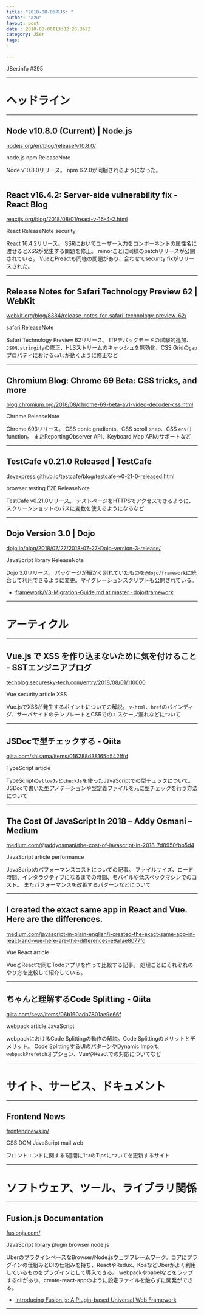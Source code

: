 ```yaml
---
title: "2018-08-06のJS: "
author: "azu"
layout: post
date : 2018-08-06T13:02:20.367Z
category: JSer
tags:
-

---
```


JSer.info #395

----

<h1 class="site-genre">ヘッドライン</h1>

----

## Node v10.8.0 (Current) | Node.js
[nodejs.org/en/blog/release/v10.8.0/](https://nodejs.org/en/blog/release/v10.8.0/ "Node v10.8.0 (Current) | Node.js")
<p class="jser-tags jser-tag-icon"><span class="jser-tag">node.js</span> <span class="jser-tag">npm</span> <span class="jser-tag">ReleaseNote</span></p>

Node v10.8.0リリース。
npm 6.2.0が同梱されるようになった。


----

## React v16.4.2: Server-side vulnerability fix - React Blog
[reactjs.org/blog/2018/08/01/react-v-16-4-2.html](https://reactjs.org/blog/2018/08/01/react-v-16-4-2.html "React v16.4.2: Server-side vulnerability fix - React Blog")
<p class="jser-tags jser-tag-icon"><span class="jser-tag">React</span> <span class="jser-tag">ReleaseNote</span> <span class="jser-tag">security</span></p>

React 16.4.2リリース。
SSRにおいてユーザー入力をコンポーネントの属性名に渡せるとXSSが発生する問題を修正。
minorごとに同様のpatchリリースが公開されている。
VueとPreactも同様の問題があり、合わせてsecurity fixがリリースされた。


----

## Release Notes for Safari Technology Preview 62 | WebKit
[webkit.org/blog/8384/release-notes-for-safari-technology-preview-62/](https://webkit.org/blog/8384/release-notes-for-safari-technology-preview-62/ "Release Notes for Safari Technology Preview 62 | WebKit")
<p class="jser-tags jser-tag-icon"><span class="jser-tag">safari</span> <span class="jser-tag">ReleaseNote</span></p>

Safari Technology Preview 62リリース。
ITPデバッグモードの試験的追加、`JSON.stringify`の修正、HLSストリームのキャッシュを無効化、CSS Gridの`gap`プロパティにおける`calc`が動くように修正など


----

## Chromium Blog: Chrome 69 Beta: CSS tricks, and more
[blog.chromium.org/2018/08/chrome-69-beta-av1-video-decoder-css.html](https://blog.chromium.org/2018/08/chrome-69-beta-av1-video-decoder-css.html "Chromium Blog: Chrome 69 Beta: CSS tricks, and more")
<p class="jser-tags jser-tag-icon"><span class="jser-tag">Chrome</span> <span class="jser-tag">ReleaseNote</span></p>

Chrome 69βリリース。
CSS conic gradients、CSS scroll snap、CSS `env()` function。
またReportingObserver API、Keyboard Map APIのサポートなど


----

## TestCafe v0.21.0 Released | TestCafe
[devexpress.github.io/testcafe/blog/testcafe-v0-21-0-released.html](http://devexpress.github.io/testcafe/blog/testcafe-v0-21-0-released.html "TestCafe v0.21.0 Released | TestCafe")
<p class="jser-tags jser-tag-icon"><span class="jser-tag">browser</span> <span class="jser-tag">testing</span> <span class="jser-tag">E2E</span> <span class="jser-tag">ReleaseNote</span></p>

TestCafe v0.21.0リリース。
テストページをHTTPSでアクセスできるように、スクリーンショットのパスに変数を使えるようになるなど


----

## Dojo Version 3.0 | Dojo
[dojo.io/blog/2018/07/27/2018-07-27-Dojo-version-3-release/](https://dojo.io/blog/2018/07/27/2018-07-27-Dojo-version-3-release/ "Dojo Version 3.0 | Dojo")
<p class="jser-tags jser-tag-icon"><span class="jser-tag">JavaScript</span> <span class="jser-tag">library</span> <span class="jser-tag">ReleaseNote</span></p>

Dojo 3.0リリース。
パッケージが細かく別れていたものを`@dojo/framework`に統合して利用できるように変更。マイグレーションスクリプトも公開されている。

- [framework/V3-Migration-Guide.md at master · dojo/framework](https://github.com/dojo/framework/blob/master/docs/V3-Migration-Guide.md "framework/V3-Migration-Guide.md at master · dojo/framework")

----
<h1 class="site-genre">アーティクル</h1>

----

## Vue.js で XSS を作り込まないために気を付けること - SSTエンジニアブログ
[techblog.securesky-tech.com/entry/2018/08/01/110000](https://techblog.securesky-tech.com/entry/2018/08/01/110000 "Vue.js で XSS を作り込まないために気を付けること - SSTエンジニアブログ")
<p class="jser-tags jser-tag-icon"><span class="jser-tag">Vue</span> <span class="jser-tag">security</span> <span class="jser-tag">article</span> <span class="jser-tag">XSS</span></p>

Vue.jsでXSSが発生するポイントについての解説。
`v-html`、`href`のバインディグ、サーバサイドのテンプレートとCSRでのエスケープ漏れなどについて


----

## JSDocで型チェックする - Qiita
[qiita.com/shisama/items/016288d38165d542fffd](https://qiita.com/shisama/items/016288d38165d542fffd "JSDocで型チェックする - Qiita")
<p class="jser-tags jser-tag-icon"><span class="jser-tag">TypeScript</span> <span class="jser-tag">article</span></p>

TypeScriptの`allowJs`と`checkJs`を使ったJavaScriptでの型チェックについて。
JSDocで書いた型アノテーションや型定義ファイルを元に型チェックを行う方法について


----

## The Cost Of JavaScript In 2018 – Addy Osmani – Medium
[medium.com/@addyosmani/the-cost-of-javascript-in-2018-7d8950fbb5d4](https://medium.com/@addyosmani/the-cost-of-javascript-in-2018-7d8950fbb5d4 "The Cost Of JavaScript In 2018 – Addy Osmani – Medium")
<p class="jser-tags jser-tag-icon"><span class="jser-tag">JavaScript</span> <span class="jser-tag">article</span> <span class="jser-tag">performance</span></p>

JavaScriptのパフォーマンスコストについての記事。
ファイルサイズ、ロード時間、インタラクティブになるまでの時間、モバイルや低スペックマシンでのコスト。
またパフォーマンスを改善するパターンなどについて


----

## I created the exact same app in React and Vue. Here are the differences.
[medium.com/javascript-in-plain-english/i-created-the-exact-same-app-in-react-and-vue-here-are-the-differences-e9a1ae8077fd](https://medium.com/javascript-in-plain-english/i-created-the-exact-same-app-in-react-and-vue-here-are-the-differences-e9a1ae8077fd "I created the exact same app in React and Vue. Here are the differences.")
<p class="jser-tags jser-tag-icon"><span class="jser-tag">Vue</span> <span class="jser-tag">React</span> <span class="jser-tag">article</span></p>

VueとReactで同じTodoアプリを作って比較する記事。
処理ごとにそれぞれのやり方を比較して紹介している。


----

## ちゃんと理解するCode Splitting - Qiita
[qiita.com/seya/items/06b160adb7801ae9e66f](https://qiita.com/seya/items/06b160adb7801ae9e66f "ちゃんと理解するCode Splitting - Qiita")
<p class="jser-tags jser-tag-icon"><span class="jser-tag">webpack</span> <span class="jser-tag">article</span> <span class="jser-tag">JavaScript</span></p>

webpackにおけるCode Splittingの動作の解説。Code Splittingのメリットとデメリット。
Code SplittingするUIのパターンやDynamic Import、`webpackPrefetch`オプション、VueやReactでの対応についてなど


----
<h1 class="site-genre">サイト、サービス、ドキュメント</h1>

----

## Frontend News
[frontendnews.io/](https://frontendnews.io/ "Frontend News")
<p class="jser-tags jser-tag-icon"><span class="jser-tag">CSS</span> <span class="jser-tag">DOM</span> <span class="jser-tag">JavaScript</span> <span class="jser-tag">mail</span> <span class="jser-tag">web</span></p>

フロントエンドに関する1週間に1つのTipsについてを更新するサイト


----
<h1 class="site-genre">ソフトウェア、ツール、ライブラリ関係</h1>

----

## Fusion.js Documentation
[fusionjs.com/](https://fusionjs.com/ "Fusion.js Documentation")
<p class="jser-tags jser-tag-icon"><span class="jser-tag">JavaScript</span> <span class="jser-tag">library</span> <span class="jser-tag">plugin</span> <span class="jser-tag">browser</span> <span class="jser-tag">node.js</span></p>

UberのプラグインベースなBrowser/Node.jsウェブフレームワーク。コアにプラグインの仕組みとDIの仕組みを持ち、ReactやRedux、KoaなどUberがよく利用しているものをプラグインとして導入できる。
webpackやbabelなどをラップするcliがあり、create-react-appのように設定ファイルを触らずに開発ができる。

- [Introducing Fusion.js: A Plugin-based Universal Web Framework](https://eng.uber.com/fusionjs/ "Introducing Fusion.js: A Plugin-based Universal Web Framework")

----
